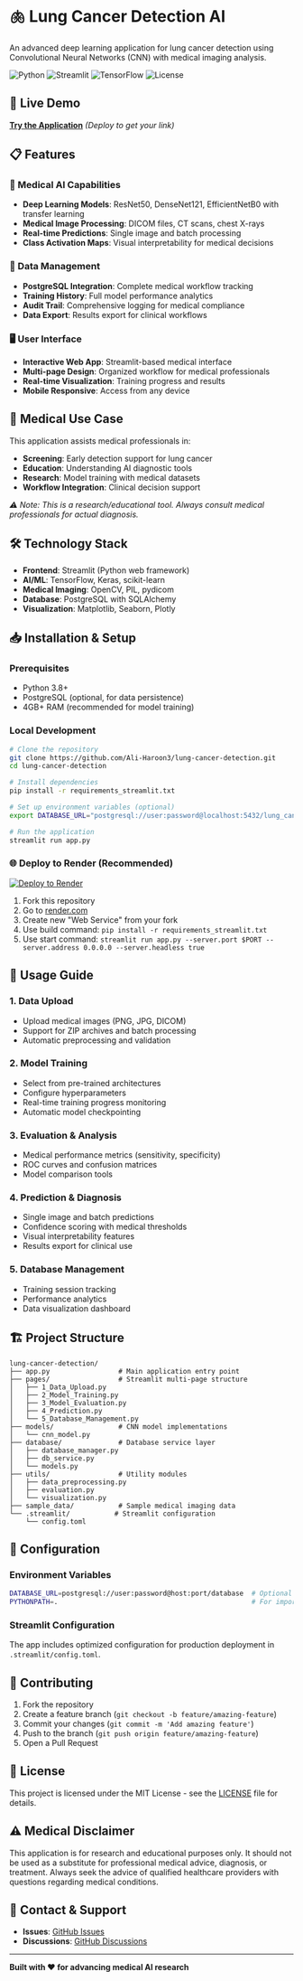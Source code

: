 # 🫁 Lung Cancer Detection AI

An advanced deep learning application for lung cancer detection using Convolutional Neural Networks (CNN) with medical imaging analysis.

![Python](https://img.shields.io/badge/python-v3.8+-blue.svg)
![Streamlit](https://img.shields.io/badge/streamlit-v1.46+-red.svg)
![TensorFlow](https://img.shields.io/badge/tensorflow-v2.17+-orange.svg)
![License](https://img.shields.io/badge/license-MIT-green.svg)

## 🚀 Live Demo

**[Try the Application](https://your-app-name.onrender.com)** *(Deploy to get your link)*

## 📋 Features

### 🔬 Medical AI Capabilities
- **Deep Learning Models**: ResNet50, DenseNet121, EfficientNetB0 with transfer learning
- **Medical Image Processing**: DICOM files, CT scans, chest X-rays
- **Real-time Predictions**: Single image and batch processing
- **Class Activation Maps**: Visual interpretability for medical decisions

### 💾 Data Management
- **PostgreSQL Integration**: Complete medical workflow tracking
- **Training History**: Full model performance analytics
- **Audit Trail**: Comprehensive logging for medical compliance
- **Data Export**: Results export for clinical workflows

### 🖥️ User Interface
- **Interactive Web App**: Streamlit-based medical interface
- **Multi-page Design**: Organized workflow for medical professionals
- **Real-time Visualization**: Training progress and results
- **Mobile Responsive**: Access from any device

## 🏥 Medical Use Case

This application assists medical professionals in:
- **Screening**: Early detection support for lung cancer
- **Education**: Understanding AI diagnostic tools
- **Research**: Model training with medical datasets
- **Workflow Integration**: Clinical decision support

*⚠️ Note: This is a research/educational tool. Always consult medical professionals for actual diagnosis.*

## 🛠️ Technology Stack

- **Frontend**: Streamlit (Python web framework)
- **AI/ML**: TensorFlow, Keras, scikit-learn
- **Medical Imaging**: OpenCV, PIL, pydicom
- **Database**: PostgreSQL with SQLAlchemy
- **Visualization**: Matplotlib, Seaborn, Plotly

## 📥 Installation & Setup

### Prerequisites
- Python 3.8+
- PostgreSQL (optional, for data persistence)
- 4GB+ RAM (recommended for model training)

### Local Development
```bash
# Clone the repository
git clone https://github.com/Ali-Haroon3/lung-cancer-detection.git
cd lung-cancer-detection

# Install dependencies
pip install -r requirements_streamlit.txt

# Set up environment variables (optional)
export DATABASE_URL="postgresql://user:password@localhost:5432/lung_cancer_db"

# Run the application
streamlit run app.py
```

### 🌐 Deploy to Render (Recommended)

[![Deploy to Render](https://render.com/images/deploy-to-render-button.svg)](https://render.com/deploy)

1. Fork this repository
2. Go to [render.com](https://render.com)
3. Create new "Web Service" from your fork
4. Use build command: `pip install -r requirements_streamlit.txt`
5. Use start command: `streamlit run app.py --server.port $PORT --server.address 0.0.0.0 --server.headless true`

## 📖 Usage Guide

### 1. Data Upload
- Upload medical images (PNG, JPG, DICOM)
- Support for ZIP archives and batch processing
- Automatic preprocessing and validation

### 2. Model Training
- Select from pre-trained architectures
- Configure hyperparameters
- Real-time training progress monitoring
- Automatic model checkpointing

### 3. Evaluation & Analysis
- Medical performance metrics (sensitivity, specificity)
- ROC curves and confusion matrices
- Model comparison tools

### 4. Prediction & Diagnosis
- Single image and batch predictions
- Confidence scoring with medical thresholds
- Visual interpretability features
- Results export for clinical use

### 5. Database Management
- Training session tracking
- Performance analytics
- Data visualization dashboard

## 🏗️ Project Structure

```
lung-cancer-detection/
├── app.py                 # Main application entry point
├── pages/                 # Streamlit multi-page structure
│   ├── 1_Data_Upload.py
│   ├── 2_Model_Training.py
│   ├── 3_Model_Evaluation.py
│   ├── 4_Prediction.py
│   └── 5_Database_Management.py
├── models/                # CNN model implementations
│   └── cnn_model.py
├── database/              # Database service layer
│   ├── database_manager.py
│   ├── db_service.py
│   └── models.py
├── utils/                 # Utility modules
│   ├── data_preprocessing.py
│   ├── evaluation.py
│   └── visualization.py
├── sample_data/           # Sample medical imaging data
└── .streamlit/           # Streamlit configuration
    └── config.toml
```

## 🔧 Configuration

### Environment Variables
```bash
DATABASE_URL=postgresql://user:password@host:port/database  # Optional
PYTHONPATH=.                                                # For imports
```

### Streamlit Configuration
The app includes optimized configuration for production deployment in `.streamlit/config.toml`.

## 🤝 Contributing

1. Fork the repository
2. Create a feature branch (`git checkout -b feature/amazing-feature`)
3. Commit your changes (`git commit -m 'Add amazing feature'`)
4. Push to the branch (`git push origin feature/amazing-feature`)
5. Open a Pull Request

## 📄 License

This project is licensed under the MIT License - see the [LICENSE](LICENSE) file for details.

## ⚠️ Medical Disclaimer

This application is for research and educational purposes only. It should not be used as a substitute for professional medical advice, diagnosis, or treatment. Always seek the advice of qualified healthcare providers with questions regarding medical conditions.

## 📧 Contact & Support

- **Issues**: [GitHub Issues](https://github.com/Ali-Haroon3/lung-cancer-detection/issues)
- **Discussions**: [GitHub Discussions](https://github.com/Ali-Haroon3/lung-cancer-detection/discussions)

---

**Built with ❤️ for advancing medical AI research**